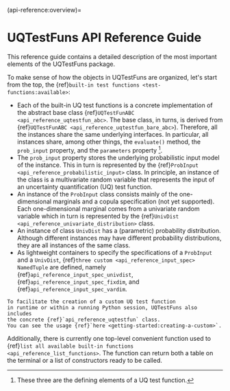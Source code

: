 (api-reference:overview)=
# UQTestFuns API Reference Guide

This reference guide contains a detailed description of the most important
elements of the UQTestFuns package.

To make sense of how the objects in UQTestFuns are organized,
let's start from the top, the {ref}`built-in test functions <test-functions:available>`:

- Each of the built-in UQ test functions is a concrete implementation of the
  abstract base class {ref}`UQTestFunABC <api_reference_uqtestfun_abc>`.
  The base class, in turns, is derived 
  from {ref}`UQTestFunABC <api_reference_uqtestfun_bare_abc>`).
  Therefore, all the instances share the same underlying interfaces.
  In particular, all instances share, among other things, the ``evaluate()`` 
  method, the ``prob_input`` property, and the ``parameters`` property [^essence].
- The ``prob_input`` property stores the underlying probabilistic input model 
  of the instance. This in turn is represented
  by the {ref}`ProbInput <api_reference_probabilistic_input>` class.
  In principle, an instance of the class is a multivariate random variable that 
  represents the input of an uncertainty quantification (UQ) test function.
- An instance of the ``ProbInput`` class consists mainly of the one-dimensional
  marginals and a copula specification (not yet supported). Each one-dimensional
  marginal comes from a univariate random variable which in turn
  is represented by the {ref}`UnivDist <api_reference_univariate_distribution>`
  class. 
- An instance of class ``UnivDist`` has a (parametric) probability distribution.
  Although different instances may have different probability distributions,
  they are all instances of the same class.
- As lightweight containers to specify the specifications of a ``ProbInput`` and
  a ``UnivDist``, {ref}`three custom <api_reference_input_spec>` ``NamedTuple``
  are defined, namely {ref}`api_reference_input_spec_univdist`, 
  {ref}`api_reference_input_spec_fixdim`, and {ref}`api_reference_input_spec_vardim`.

```{note}
To facilitate the creation of a custom UQ test function
in runtime or within a running Python session, UQTestFuns also includes
the concrete {ref}`api_reference_uqtestfun` class.
You can see the usage {ref}`here <getting-started:creating-a-custom>`.
```

Additionally, there is currently one top-level convenient function used to
{ref}`list all available built-in functions <api_reference_list_functions>`.
The function can return both a table on the terminal or a list of constructors
ready to be called.

[^essence]: These three are the defining elements of a UQ test function.
